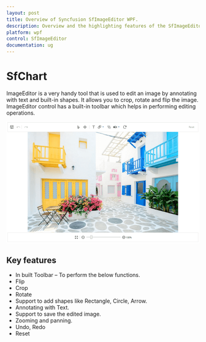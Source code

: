 ```yaml
---
layout: post
title: Overview of Syncfusion SfImageEditor WPF.
description: Overview and the highlighting features of the SfImageEditor control.
platform: wpf
control: SfImageEditor
documentation: ug
---
```


# SfChart

ImageEditor is a very handy tool that is used to edit an image by annotating with text and built-in shapes. It allows you to crop, rotate and flip the image. ImageEditor control has a built-in toolbar which helps in performing editing operations.


![ImageEditor](Images/ImageEditor.png)   


## Key features

* In built Toolbar – To perform the below functions.
* Flip
* Crop
* Rotate
* Support to add shapes like Rectangle, Circle, Arrow.
* Annotating with Text.
* Support to save the edited image.
* Zooming and panning.
* Undo, Redo
* Reset
